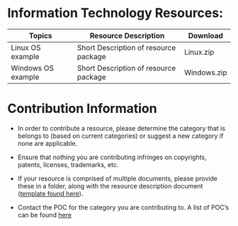 Information Technology Resources:
=================================

| Topics             | Resource Description                  | Download    |
|--------------------|---------------------------------------|-------------|
| Linux OS example   | Short Description of resource package | Linux.zip   |
| Windows OS example | Short Description of resource package | Windows.zip |

Contribution Information
========================

-   In order to contribute a resource, please determine the category that is
    belongs to (based on current categories) or suggest a new category if none
    are applicable.

-   Ensure that nothing you are contributing infringes on copyrights, patents,
    licenses, trademarks, etc.

-   If your resource is comprised of multiple documents, please provide these in
    a folder, along with the resource description document ([template found
    here](descriptiontemplate)).

-   Contact the POC for the category you are contributing to. A list of POC’s
    can be found [here](contacts.md)

